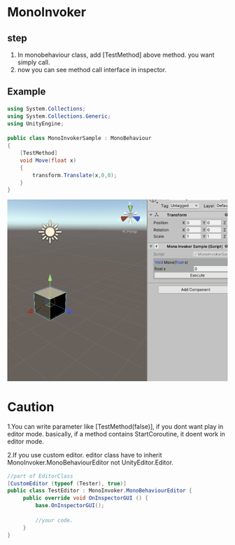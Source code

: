 # MonoInvoker 

## step

1. In monobehaviour class, add [TestMethod] above method. you want simply call.
2. now you can see method call interface in inspector.

## Example

```csharp
using System.Collections;
using System.Collections.Generic;
using UnityEngine;

public class MonoInvokerSample : MonoBehaviour
{    
    [TestMethod]
    void Move(float x)
    {
        transform.Translate(x,0,0);    
    }
}
```
![example](example.gif)

# Caution

1.You can write parameter like [TestMethod(false)], if you dont want play in editor mode. 
    basically, if a method contains StartCoroutine, it doent work in editor mode.
    
2.If you use custom editor. editor class have to inherit MonoInvoker.MonoBehaviourEditor not UnityEditor.Editor.

```csharp
//part of EditorClass
[CustomEditor (typeof (Tester), true)]
public class TestEditor : MonoInvoker.MonoBehaviourEditor {
     public override void OnInspectorGUI () {
         base.OnInspectorGUI();
         
         //your code.
     }
}
```

